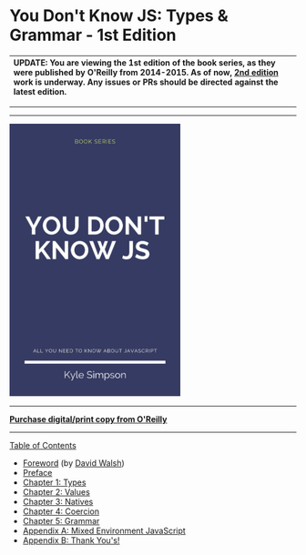# You Don't Know JS: Types & Grammar - 1st Edition

| UPDATE: You are viewing the 1st edition of the book series, as they were published by O'Reilly from 2014-2015. As of now, [2nd edition](https://github.com/getify/You-Dont-Know-JS/tree/2nd-ed) work is underway. Any issues or PRs should be directed against the latest edition. |
| :--- |

----
----

<img src="cover.jpg" width="300">

-----

**[Purchase digital/print copy from O'Reilly](http://shop.oreilly.com/product/0636920033745.do)**

-----

[Table of Contents](toc.md)

* [Foreword](foreword.md) (by [David Walsh](http://davidwalsh.name))
* [Preface](../preface.md)
* [Chapter 1: Types](ch1.md)
* [Chapter 2: Values](ch2.md)
* [Chapter 3: Natives](ch3.md)
* [Chapter 4: Coercion](ch4.md)
* [Chapter 5: Grammar](ch5.md)
* [Appendix A: Mixed Environment JavaScript](apA.md)
* [Appendix B: Thank You's!](apB.md)
